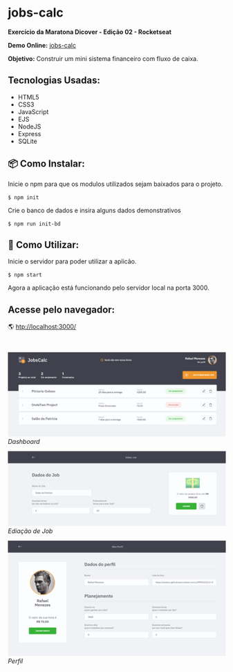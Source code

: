 # jobs-calc
 **Exercício da Maratona Dicover - Edição 02 - Rocketseat**

**Demo Online:** [jobs-calc](https://github.com/Rafae1Menezes)

**Objetivo:** Construir um mini sistema financeiro com fluxo de caixa.

## Tecnologias Usadas:
* HTML5
* CSS3
* JavaScript
* EJS
* NodeJS
* Express
* SQLite

## :package: Como Instalar: 

Inicie o npm para que os modulos utilizados sejam baixados para o projeto.
``` 
$ npm init 
```

Crie o banco de dados e insira alguns dados demonstrativos
``` 
$ npm run init-bd
``` 

## :hammer: Como Utilizar:

Inicie o servidor para poder utilizar a aplicão.
``` 
$ npm start
``` 

Agora a aplicação está funcionando pelo servidor local na porta 3000.

## Acesse pelo navegador:
:earth_americas: [htp://localhost:3000/](htp://localhost:3000/)

<br>


![screenshot_dashboard](./public/images/screenshot_dashboard.jpg) *Dashboard*

![screenshot_job](./public/images/screenshot_job.jpg) *Ediação de Job*

![screenshot_profile](./public/images/screenshot_profile.jpg) *Perfil*
